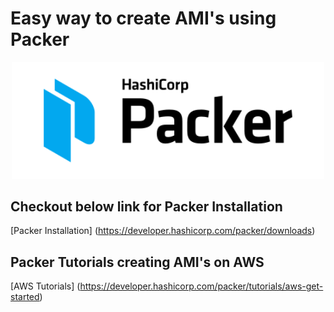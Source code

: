 # Easy way to create AMI's using Packer

<p align="center" style="text-align:center;">
  <a href="https://www.packer.io">
    <img alt="HashiCorp Packer logo" src="https://raw.githubusercontent.com/hashicorp/packer/main/website/public/img/logo-packer-padded.svg" width="500" />
  </a>
</p>


## Checkout below link for Packer Installation  
[Packer Installation] (https://developer.hashicorp.com/packer/downloads)

## Packer Tutorials creating AMI's on AWS
[AWS Tutorials] (https://developer.hashicorp.com/packer/tutorials/aws-get-started)


